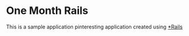# One Month Rails

This is a sample application pinteresting application created using [*Rails](http://onemonthrails.com)

